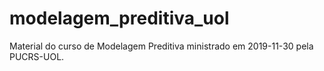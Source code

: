 # modelagem_preditiva_uol

Material do curso de Modelagem Preditiva ministrado em 2019-11-30 pela PUCRS-UOL.
